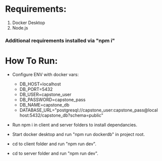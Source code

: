 # Requirements:

1. Docker Desktop
2. Node.js
   
### Additional requirements installed via "npm i"

# How To Run:
* Configure ENV with docker vars:
  
  - DB_HOST=localhost
  - DB_PORT=5432
  - DB_USER=capstone_user
  - DB_PASSWORD=capstone_pass
  - DB_NAME=capstone_db
  - DATABASE_URL="postgresql://capstone_user:capstone_pass@localhost:5432/capstone_db?schema=public"



* Run npm i in client and server folders to install dependancies.
* Start docker desktop and run "npm run dockerdb" in project root.
* cd to client folder and run "npm run dev".
* cd to server folder and run "npm run dev".
